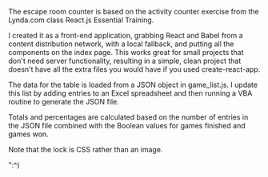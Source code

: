 
The escape room counter is based on the activity counter exercise from the Lynda.com class React.js Essential Training.

I created it as a front-end application, grabbing React and Babel from a content distribution network, with a local fallback, and putting all the components on the index page.  This works great for small projects that don't need server functionality, resulting in a simple, clean project that doesn't have all the extra files you would have if you used create-react-app.

The data for the table is loaded from a JSON object in game_list.js.  I update this list by adding entries to an Excel spreadsheet and then running a VBA routine to generate the JSON file.

Totals and percentages are calculated based on the number of entries in the JSON file combined with the Boolean values for games finished and games won.

Note that the lock is CSS rather than an image.

":^)